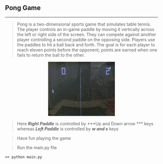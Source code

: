 ## Pong Game
***

> Pong is a two-dimensional sports game that simulates table tennis. The player controls an in-game paddle by moving it vertically across the left or right side of the screen. They can compete against another player controlling a second paddle on the opposing side. Players use the paddles to hit a ball back and forth. The goal is for each player to reach eleven points before the opponent; points are earned when one fails to return the ball to the other.

<p align="center"> 
	<img src="Pong_Game_Test.gif", alt="Pong Game">
</p>

> Here ***Right Paddle*** is controlled by ***Up and Down arrow *** keys whereas ***Left Paddle*** is controlled by ***w and s*** keys

> Have fun playing the game


> Run the main.py file
```
>> python main.py

```
